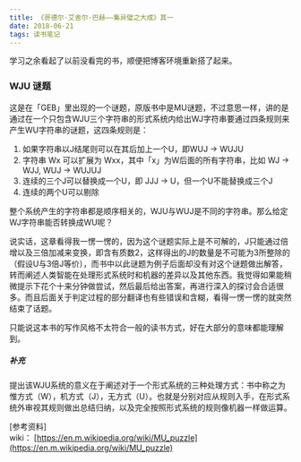 ```yaml
---
title: 《哥德尔·艾舍尔·巴赫——集异璧之大成》其一  
date: 2018-06-21
tags: 读书笔记
---
```

学习之余看起了以前没看完的书，顺便把博客环境重新搭了起来。
<!--more-->
### WJU 谜题
这是在「GEB」里出现的一个谜题，原版书中是MU谜题，不过意思一样，讲的是通过在一个只包含WJU三个字符串的形式系统内给出WJ字符串要通过四条规则来产生WU字符串的谜题，这四条规则是：  
1. 如果字符串以J结尾则可以在其后加上一个U，即WUJ -> WUJU
2. 字符串  Wx 可以扩展为 Wxx，其中「x」为W后面的所有字符串，比如 WJ -> WJJ, WUJ -> WUJUJ
3. 连续的三个J可以替换成一个U，即 JJJ -> U，但一个U不能替换成三个J
4. 连续的两个U可以剔除  

整个系统产生的字符串都是顺序相关的，WJU与WUJ是不同的字符串。那么给定WJ字符串能否转换成WU呢？  


说实话，这章看得我一愣一愣的，因为这个谜题实际上是不可解的，J只能通过倍增以及三倍加减来变换，即含有质数2，这样得出的J的数量是不可能为3所整除的（假设U与3倍J等价），而书中以此谜题为例子后面却没有对这个谜题做出解答，转而阐述人类智能在处理形式系统时和机器的差异以及其他东西。我觉得如果能稍微提示下花个十来分钟做尝试，然后最后给出答案，再进行深入的探讨会合适很多。而且后面关于判定过程的部分翻译也有些错误和含糊，看得一愣一愣的就突然结束了话题。  

只能说这本书的写作风格不太符合一般的读书方式，好在大部分的意味都能理解到。


##### 补充
提出该WJU系统的意义在于阐述对于一个形式系统的三种处理方式：书中称之为惟方式（W），机方式（J），无方式（U）。也就是分别对应从规则入手，在形式系统外审视其规则做出总结归纳，以及完全按照形式系统的规则像机器一样做运算。

[参考资料]  
wiki： [https://en.m.wikipedia.org/wiki/MU_puzzle](https://en.m.wikipedia.org/wiki/MU_puzzle)